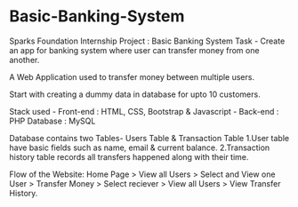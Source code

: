 # Basic-Banking-System

Sparks Foundation Internship Project : Basic Banking System
Task - Create an app for banking system where user can transfer money from one another.

A Web Application used to transfer money between multiple users.

Start with creating a dummy data in database for upto 10 customers.

Stack used - Front-end : HTML, CSS, Bootstrap & Javascript 
           - Back-end : PHP Database : MySQL

Database contains two Tables- Users Table & Transaction Table
1.User table have basic fields such as name, email & current balance.
2.Transaction history table records all transfers happened along with their time.

Flow of the Website: Home Page > View all Users > Select and View one User > Transfer Money > Select reciever > View all Users > View Transfer History.
